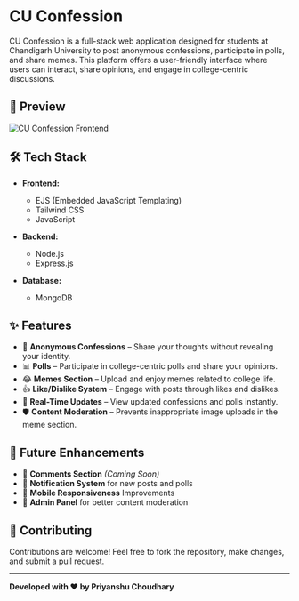 # CU Confession

CU Confession is a full-stack web application designed for students at Chandigarh University to post anonymous confessions, participate in polls, and share memes. This platform offers a user-friendly interface where users can interact, share opinions, and engage in college-centric discussions.

## 📸 Preview

![CU Confession Frontend](./path/to/screenshot.png)

## 🛠️ Tech Stack

- **Frontend:**
  - EJS (Embedded JavaScript Templating)
  - Tailwind CSS
  - JavaScript

- **Backend:**
  - Node.js
  - Express.js

- **Database:**
  - MongoDB

## ✨ Features

- 📝 **Anonymous Confessions** – Share your thoughts without revealing your identity.
- 📊 **Polls** – Participate in college-centric polls and share your opinions.
- 😂 **Memes Section** – Upload and enjoy memes related to college life.
- 👍 **Like/Dislike System** – Engage with posts through likes and dislikes.
- 📅 **Real-Time Updates** – View updated confessions and polls instantly.
- 🛡️ **Content Moderation** – Prevents inappropriate image uploads in the meme section.

## 🧠 Future Enhancements

- 💬 **Comments Section** *(Coming Soon)*
- 🔔 **Notification System** for new posts and polls
- 📱 **Mobile Responsiveness** Improvements
- 🧾 **Admin Panel** for better content moderation

## 🤝 Contributing

Contributions are welcome! Feel free to fork the repository, make changes, and submit a pull request.


---

**Developed with ❤️ by Priyanshu Choudhary**
